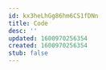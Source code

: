 ```yaml
---
id: kx3heLhGg86hm6CS1fDNn
title: Code
desc: ''
updated: 1600970256354
created: 1600970256354
stub: false
---
```



